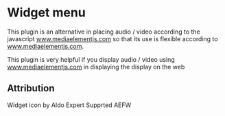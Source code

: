 # Widget menu

This plugin is an alternative in placing audio / video according to the javascript www.mediaelementjs.com so that its use is flexible according to www.mediaelementjs.com.

This plugin is very helpful if you display audio / video using www.mediaelementjs.com in displaying the display on the web

## Attribution
Widget icon by Aldo Expert
Supprted AEFW
